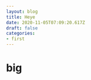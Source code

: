 ```yaml
---
layout: blog
title: Heye
date: 2020-11-05T07:09:20.617Z
draft: false
categories:
- first
---
```

# big